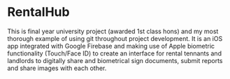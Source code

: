 # RentalHub
This is final year university project (awarded 1st class hons) and my most thorough example of using git throughout project development. It is an iOS app integrated with Google Firebase and making use of Apple biometric functionality (Touch/Face ID) to create an interface for rental tennants and landlords to digitally share and biometrical sign documents, submit reports and share images with each other. 
